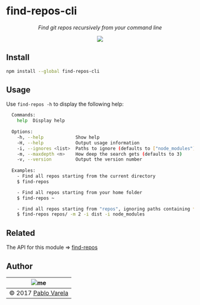 # find-repos-cli

<p align="center">
  <i>Find git repos recursively from your command line</i>
</p>
<p align="center">
  <a href="https://www.npmjs.com/package/find-repos-cli"><img src="https://img.shields.io/npm/dt/find-repos-cli.svg" /></a>
</p>

## Install

```bash
npm install --global find-repos-cli
```

## Usage

Use `find-repos -h` to display the following help:

```bash
  Commands:
    help  Display help
  
  Options:
    -h, --help            Show help
    -H, --help            Output usage information
    -i, --ignores <list>  Paths to ignore (defaults to ["node_modules"])
    -m, --maxdepth <n>    How deep the search gets (defaults to 3)
    -v, --version         Output the version number
  
  Examples:
    - Find all repos starting from the current directory
    $ find-repos

    - Find all repos starting from your home folder
    $ find-repos ~

    - Find all repos starting from "repos", ignoring paths containing *dist* or *node_modules*, and looking only 2 levels deep
    $ find-repos repos/ -m 2 -i dist -i node_modules
```

## Related

The API for this module => [find-repos](https://github.com/pablopunk/find-repos)

## Author

| ![me](https://www.gravatar.com/avatar/fa50aeff0ddd6e63273a068b04353d9d?s=100) |
| ----------------------------------------------------------------------------- |
| © 2017 [Pablo Varela](https://twitter.com/pablopunk)                          |
